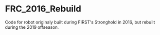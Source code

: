 # FRC_2016_Rebuild
Code for robot originaly built during FIRST's Stronghold in 2016, but rebuilt during the 2019 offseason.
